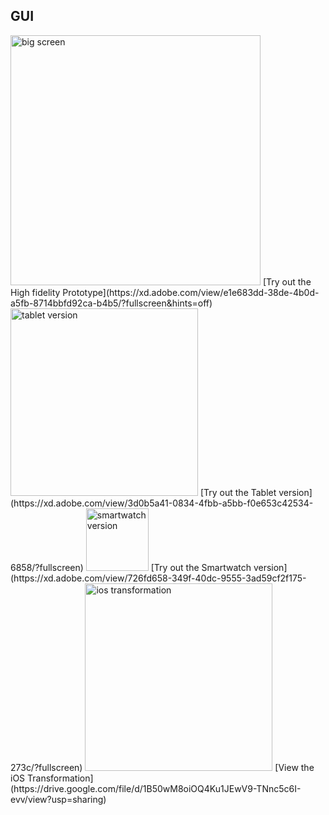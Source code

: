 ## GUI
  
<img src="https://lieszard.github.io/ixd/big.png" alt="big screen" style="width:400px;"/>
[Try out the High fidelity Prototype](https://xd.adobe.com/view/e1e683dd-38de-4b0d-a5fb-8714bbfd92ca-b4b5/?fullscreen&hints=off)  
<img src="https://lieszard.github.io/ixd/tablet.png" alt="tablet version" style="width:300px;"/> 
[Try out the Tablet version](https://xd.adobe.com/view/3d0b5a41-0834-4fbb-a5bb-f0e653c42534-6858/?fullscreen)  
<img src="https://lieszard.github.io/ixd/smartwatch.png" alt="smartwatch version" style="width:100px;"/> 
[Try out the Smartwatch version](https://xd.adobe.com/view/726fd658-349f-40dc-9555-3ad59cf2f175-273c/?fullscreen)  
<img src="https://lieszard.github.io/ixd/ios.png" alt="ios transformation" style="width:300px;"/> 
[View the iOS Transformation](https://drive.google.com/file/d/1B50wM8oiOQ4Ku1JEwV9-TNnc5c6I-evv/view?usp=sharing)   
